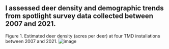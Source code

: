 ## I assessed deer density and demographic trends from spotlight survey data collected between 2007 and 2021.

Figure 1. Estimated deer density (acres per deer) at four TMD installations between 2007 and 2021.
![image](https://user-images.githubusercontent.com/95881308/179097714-b0b64a36-6ae8-43b8-bbf8-9f03ecb779f5.png)
